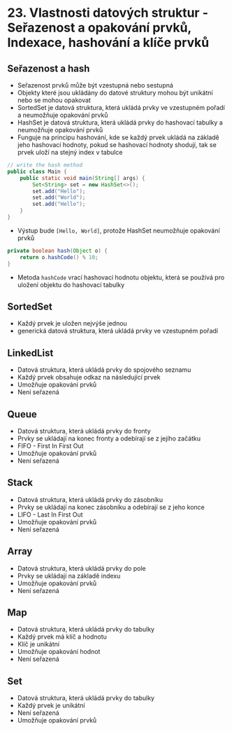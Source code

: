 # 23. Vlastnosti datových struktur - Seřazenost a opakování prvků, Indexace, hashování a klíče prvků

## Seřazenost a hash

- Seřazenost prvků může být vzestupná nebo sestupná
- Objekty které jsou ukládány do datové struktury mohou být unikátní nebo se mohou opakovat
- SortedSet je datová struktura, která ukládá prvky ve vzestupném pořadí a neumožňuje opakování prvků
- HashSet je datová struktura, která ukládá prvky do hashovací tabulky a neumožňuje opakování prvků
- Funguje na principu hashování, kde se každý prvek ukládá na základě jeho hashovací hodnoty, pokud se hashovací hodnoty
  shodují, tak se prvek uloží na stejný index v tabulce

```Java
// write the hash method
public class Main {
    public static void main(String[] args) {
        Set<String> set = new HashSet<>();
        set.add("Hello");
        set.add("World");
        set.add("Hello");
    }
}
```

- Výstup bude `[Hello, World]`, protože HashSet neumožňuje opakování prvků

```Java
private boolean hash(Object o) {
    return o.hashCode() % 10;
}
```

- Metoda `hashCode` vrací hashovací hodnotu objektu, která se používá pro uložení objektu do hashovací tabulky

## SortedSet

- Každý prvek je uložen nejvýše jednou
- generická datová struktura, která ukládá prvky ve vzestupném pořadí

## LinkedList

- Datová struktura, která ukládá prvky do spojového seznamu
- Každý prvek obsahuje odkaz na následující prvek
- Umožňuje opakování prvků
- Není seřazená

## Queue

- Datová struktura, která ukládá prvky do fronty
- Prvky se ukládají na konec fronty a odebírají se z jejího začátku
- FIFO - First In First Out
- Umožňuje opakování prvků
- Není seřazená

## Stack

- Datová struktura, která ukládá prvky do zásobníku
- Prvky se ukládají na konec zásobníku a odebírají se z jeho konce
- LIFO - Last In First Out
- Umožňuje opakování prvků
- Není seřazená

## Array

- Datová struktura, která ukládá prvky do pole
- Prvky se ukládají na základě indexu
- Umožňuje opakování prvků
- Není seřazená

## Map

- Datová struktura, která ukládá prvky do tabulky
- Každý prvek má klíč a hodnotu
- Klíč je unikátní
- Umožňuje opakování hodnot
- Není seřazená

## Set

- Datová struktura, která ukládá prvky do tabulky
- Každý prvek je unikátní
- Není seřazená
- Umožňuje opakování prvků